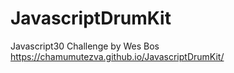 # JavascriptDrumKit
Javascript30 Challenge by Wes  Bos
https://chamumutezva.github.io/JavascriptDrumKit/
